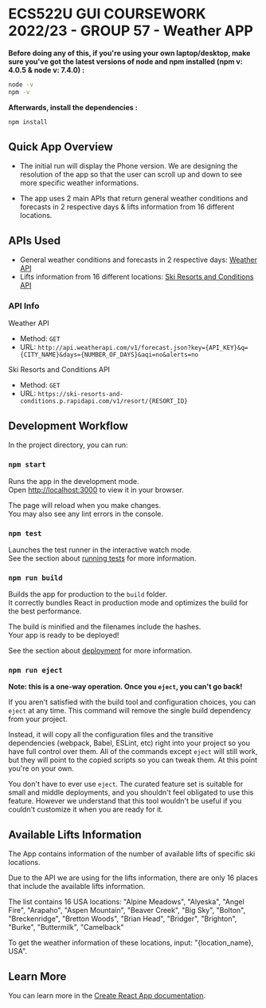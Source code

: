 # ECS522U GUI COURSEWORK 2022/23 - GROUP 57 - Weather APP


**Before doing any of this, if you're using your own laptop/desktop, make sure you've got the latest versions of node and npm installed (npm v: 4.0.5 & node v: 7.4.0) :**

```sh
node -v
npm -v
```

**Afterwards, install the dependencies :**

```sh
npm install
```

## Quick App Overview

- The initial run will display the Phone version. We are designing the resolution of the app so that the user can scroll up and down to see more specific weather informations.

- The app uses 2 main APIs that return general weather conditions and forecasts in 2 respective days & lifts information from 16 different locations.

## APIs Used
- General weather conditions and forecasts in 2 respective days: [Weather API](https://www.weatherapi.com/)
- Lifts information from 16 different locations: [Ski Resorts and Conditions API](https://rapidapi.com/random-shapes-random-shapes-default/api/ski-resorts-and-conditions/)

### API Info

Weather API
* Method: `GET`
* URL: `http://api.weatherapi.com/v1/forecast.json?key={API_KEY}&q={CITY_NAME}&days={NUMBER_OF_DAYS}&aqi=no&alerts=no`

Ski Resorts and Conditions API
* Method: `GET`
* URL: `https://ski-resorts-and-conditions.p.rapidapi.com/v1/resort/{RESORT_ID}`

## Development Workflow

In the project directory, you can run:

### `npm start`

Runs the app in the development mode.\
Open [http://localhost:3000](http://localhost:3000) to view it in your browser.

The page will reload when you make changes.\
You may also see any lint errors in the console.

### `npm test`

Launches the test runner in the interactive watch mode.\
See the section about [running tests](https://facebook.github.io/create-react-app/docs/running-tests) for more information.

### `npm run build`

Builds the app for production to the `build` folder.\
It correctly bundles React in production mode and optimizes the build for the best performance.

The build is minified and the filenames include the hashes.\
Your app is ready to be deployed!

See the section about [deployment](https://facebook.github.io/create-react-app/docs/deployment) for more information.

### `npm run eject`

**Note: this is a one-way operation. Once you `eject`, you can't go back!**

If you aren't satisfied with the build tool and configuration choices, you can `eject` at any time. This command will remove the single build dependency from your project.

Instead, it will copy all the configuration files and the transitive dependencies (webpack, Babel, ESLint, etc) right into your project so you have full control over them. All of the commands except `eject` will still work, but they will point to the copied scripts so you can tweak them. At this point you're on your own.

You don't have to ever use `eject`. The curated feature set is suitable for small and middle deployments, and you shouldn't feel obligated to use this feature. However we understand that this tool wouldn't be useful if you couldn't customize it when you are ready for it.

## Available Lifts Information

The App contains information of the number of available lifts of specific ski locations.

Due to the API we are using for the lifts information, there are only 16 places that include the available lifts information.

The list contains 16 USA locations:
"Alpine Meadows", "Alyeska", "Angel Fire", "Arapaho", "Aspen Mountain", "Beaver Creek", "Big Sky", "Bolton", "Breckenridge", "Bretton Woods", "Brian Head", "Bridger", "Brighton", "Burke", "Buttermilk", "Camelback"

To get the weather information of these locations, input: "{location_name}, USA".

## Learn More

You can learn more in the [Create React App documentation](https://facebook.github.io/create-react-app/docs/getting-started).
